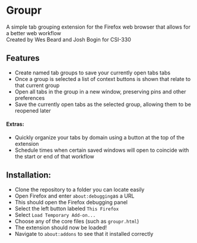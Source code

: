 # Groupr

A simple tab grouping extension for the Firefox web browser that allows for a better web workflow  
Created by Wes Beard and Josh Bogin for CSI-330

## Features

- Create named tab groups to save your currently open tabs tabs
- Once a group is selected a list of context buttons is shown that relate to that current group
- Open all tabs in the group in a new window, preserving pins and other preferences
- Save the currently open tabs as the selected group, allowing them to be reopened later

#### Extras:

- Quickly organize your tabs by domain using a button at the top of the extension
- Schedule times when certain saved windows will open to coincide with the start or end of that workflow

## Installation:

- Clone the repository to a folder you can locate easily
- Open Firefox and enter `about:debugging`as a URL
- This should open the Firefox debugging panel
- Select the left button labeled `This Firefox`
- Select `Load Temporary Add-on...`
- Choose any of the core files (such as `groupr.html`)
- The extension should now be loaded!
- Navigate to `about:addons` to see that it installed correctly
